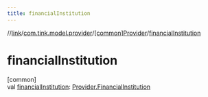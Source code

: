 ```yaml
---
title: financialInstitution
---
```

//[link](../../../index.html)/[com.tink.model.provider](../index.html)/[[common]Provider](index.html)/[financialInstitution](financial-institution.html)



# financialInstitution



[common]\
val [financialInstitution](financial-institution.html): [Provider.FinancialInstitution](-financial-institution/index.html)




